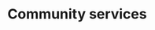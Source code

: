 ---
title: Community services
longTitle: 'Community services'
tags:
- gccommon
french:
- "[[Services communautaires]]"
---